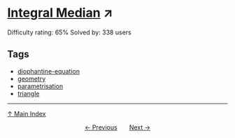 # [Integral Median](https://projecteuler.net/problem=513) ↗️

Difficulty rating: 65%
Solved by: 338 users
## Tags

- [diophantine-equation](../tags/diophantine-equation.md)
- [geometry](../tags/geometry.md)
- [parametrisation](../tags/parametrisation.md)
- [triangle](../tags/triangle.md)



---

[↑ Main Index](../README.md)


<div align=center><a href='512.md'>← Previous</a> &nbsp;&nbsp; &nbsp;&nbsp;  <a href='514.md'>Next →</a></div>
